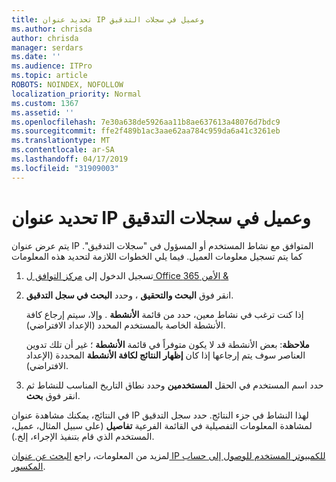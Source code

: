 ```yaml
---
title: تحديد عنوان IP وعميل في سجلات التدقيق
ms.author: chrisda
author: chrisda
manager: serdars
ms.date: ''
ms.audience: ITPro
ms.topic: article
ROBOTS: NOINDEX, NOFOLLOW
localization_priority: Normal
ms.custom: 1367
ms.assetid: ''
ms.openlocfilehash: 7e30a638de5926aa11b8ae637613a48076d7bdc9
ms.sourcegitcommit: ffe2f489b1ac3aae62aa784c959da6a41c3261eb
ms.translationtype: MT
ms.contentlocale: ar-SA
ms.lasthandoff: 04/17/2019
ms.locfileid: "31909003"
---
```

# <a name="identify-ip-address-and-client-in-audit-logs"></a>تحديد عنوان IP وعميل في سجلات التدقيق

يتم عرض عنوان IP المتوافق مع نشاط المستخدم أو المسؤول في "سجلات التدقيق". كما يتم تسجيل معلومات العميل. فيما يلي الخطوات اللازمة لتحديد هذه المعلومات

1. تسجيل الدخول إلى [مركز التوافق ل Office الأمن 365 &](https://protection.office.com/)

2. انقر فوق **البحث والتحقيق** ، وحدد **البحث في سجل التدقيق**.

   إذا كنت ترغب في نشاط معين، حدد من قائمة **الأنشطة** . وإلا، سيتم إرجاع كافة الأنشطة الخاصة بالمستخدم المحدد (الإعداد الافتراضي).

   **ملاحظة**: بعض الأنشطة قد لا يكون متوفراً في قائمة **الأنشطة** ؛ غير أن تلك تدوين العناصر سوف يتم إرجاعها إذا كان **إظهار النتائج لكافة الأنشطة** المحددة (الإعداد الافتراضي).

3. حدد اسم المستخدم في الحقل **المستخدمين** وحدد نطاق التاريخ المناسب للنشاط ثم انقر فوق **بحث**.

في النتائج، يمكنك مشاهدة عنوان IP لهذا النشاط في جزء النتائج. حدد سجل التدقيق لمشاهدة المعلومات التفصيلية في القائمة الفرعية **تفاصيل** (على سبيل المثال، عميل، المستخدم الذي قام بتنفيذ الإجراء، إلخ.).

لمزيد من المعلومات، راجع [البحث عن عنوان IP للكمبيوتر المستخدم للوصول إلى حساب المكسور](https://docs.microsoft.com/office365/securitycompliance/auditing-troubleshooting-scenarios#finding-the-ip-address-of-the-computer-used-to-access-a-compromised-account).
